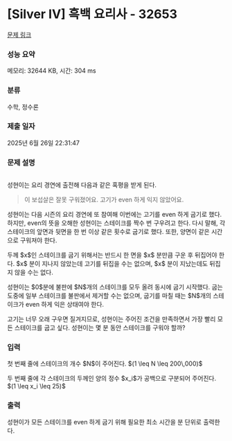 # [Silver IV] 흑백 요리사 - 32653 

[문제 링크](https://www.acmicpc.net/problem/32653) 

### 성능 요약

메모리: 32644 KB, 시간: 304 ms

### 분류

수학, 정수론

### 제출 일자

2025년 6월 26일 22:31:47

### 문제 설명

<p style="text-align: center;"><img alt="" src=""></p>

<p>성현이는 요리 경연에 출전해 다음과 같은 혹평을 받게 된다.</p>

<blockquote>
<p>이 보섭살은 잘못 구워졌어요. 고기가 even 하게 익지 않았어요.</p>
</blockquote>

<p>성현이는 다음 시즌의 요리 경연에 또 참여해 이번에는 고기를 even 하게 굽기로 했다. 하지만, even의 뜻을 오해한 성현이는 스테이크를 짝수 번 구우려고 한다. 다시 말해, 각 스테이크의 앞면과 뒷면을 한 번 이상 같은 횟수로 굽기로 했다. 또한, 양면이 같은 시간으로 구워져야 한다.</p>

<p>두께 $x$인 스테이크를 굽기 위해서는 반드시 한 면을 $x$ 분만큼 구운 후 뒤집어야 한다. $x$ 분이 지나지 않았는데 고기를 뒤집을 수는 없으며, $x$ 분이 지났는데도 뒤집지 않을 수는 없다.</p>

<p>성현이는 $0$분에 불판에 $N$개의 스테이크를 모두 올려 동시에 굽기 시작했다. 굽는 도중에 일부 스테이크를 불판에서 제거할 수는 없으며, 굽기를 마칠 때는 $N$개의 스테이크가 even 하게 익은 상태여야 한다.</p>

<p>고기는 너무 오래 구우면 질겨지므로, 성현이는 주어진 조건을 만족하면서 가장 빨리 모든 스테이크를 굽고 싶다. 성현이는 몇 분 동안 스테이크를 구워야 할까?</p>

### 입력 

 <p>첫 번째 줄에 스테이크의 개수 $N$이 주어진다. $(1 \leq N \leq 200\,000)$</p>

<p>두 번째 줄에 각 스테이크의 두께인 양의 정수 $x_i$가 공백으로 구분되어 주어진다. $(1 \leq x_i \leq 25)$</p>

### 출력 

 <p>성현이가 모든 스테이크를 even 하게 굽기 위해 필요한 최소 시간을 분 단위로 출력한다.</p>

